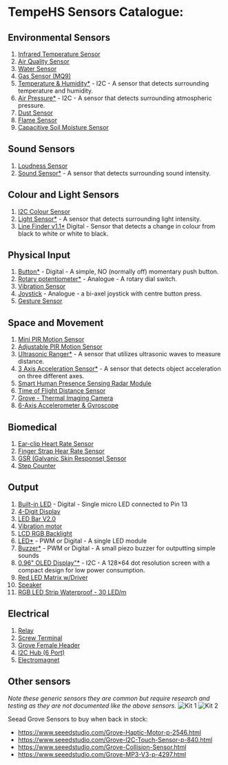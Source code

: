 # TempeHS Sensors Catalogue:

## Environmental Sensors
1. [Infrared Temperature Sensor]()
2. [Air Quality Sensor]()
3. [Water Sensor]()
4. [Gas Sensor (MQ9)](https://github.com/TempeHS/TempeHS_Ardunio_Boilerplate/tree/main/TempeHS_Sensor_Catalogue/Environment/Gas_Sensor_MQ9)
5. [Temperature & Humidity*]() - I2C - A sensor that detects surrounding temperature and humidity.
6. [Air Pressure*]() - I2C -  A sensor that detects surrounding atmospheric pressure.
7. [Dust Sensor]()
8. [Flame Sensor]()
9. [Capacitive Soil Moisture Sensor]()

## Sound Sensors
1. [Loudness Sensor]()
2. [Sound Sensor*]() - A sensor that detects surrounding sound intensity.

## Colour and Light Sensors
1. [I2C Colour Sensor]()
2. [Light Sensor*]() - A sensor that detects surrounding light intensity.
3. [Line Finder v1.1*]() Digital - Sensor that detects a change in colour from black to white or white to black.

## Physical Input
1. [Button*]() - Digital - A simple, NO (normally off) momentary push button.
2. [Rotary potentiometer*]() - Analogue - A rotary dial switch.
3. [Vibration Sensor]()
4. [Joystick]() - Analogue - a bi-axel joystick with centre button press.
5. [Gesture Sensor]()

## Space and Movement
1. [Mini PIR Motion Sensor]()
2. [Adjustable PIR Motion Sensor]()
3. [Ultrasonic Ranger*]() - A sensor that utilizes ultrasonic waves to measure distance.
4. [3 Axis Acceleration Sensor*]() - A sensor that detects object acceleration on three different axes.
5. [Smart Human Presence Sensing Radar Module]()
6. [Time of Flight Distance Sensor]()
7. [Grove - Thermal Imaging Camera]()
7. [6-Axis Accelerometer & Gyroscope]()

## Biomedical
1. [Ear-clip Heart Rate Sensor]()
2. [Finger Strap Hear Rate Sensor]()
3. [GSR (Galvanic Skin Response) Sensor]()
4. [Step Counter]()

## Output
1. [Built-in LED]() - Digital - Single micro LED connected to Pin 13
3. [4-Digit Display]()
4. [LED Bar V2.0]()
5. [Vibration motor]()
6. [LCD RGB Backlight]()
7. [LED*]() - PWM or Digital - A single LED module
8. [Buzzer*]() - PWM or Digital - A small piezo buzzer for outputting simple sounds
9. [0.96" OLED Display"*]() - I2C - A 128×64 dot resolution screen with a compact design for low power consumption.
10. [Red LED Matrix w/Driver]()
11. [Speaker]()
12. [RGB LED Strip Waterproof - 30 LED/m]()

## Electrical
1. [Relay]()
2. [Screw Terminal](https://github.com/TempeHS/TempeHS_Ardunio_Boilerplate/tree/main/TempeHS_Sensor_Catalogue/Electrical/Screw_Termal)
3. [Grove Female Header](https://github.com/TempeHS/TempeHS_Ardunio_Boilerplate/tree/main/TempeHS_Sensor_Catalogue/Electrical/Grove_Female_Header)
4. [I2C Hub (6 Port)](https://github.com/TempeHS/TempeHS_Ardunio_Boilerplate/tree/main/TempeHS_Sensor_Catalogue/Electrical/I2C_Hub)
7. [Electromagnet]()

## Other sensors
*Note these generic sensors they are common but require research and testing as they are not documented like the above sensors.*
![Kit 1](https://github.com/TempeHS/TempeHS_Ardunio_Boilerplate/blob/main/TempeHS_Sensor_Catalogue/generic_sensor_kit1.png)
![Kit 2](https://github.com/TempeHS/TempeHS_Ardunio_Boilerplate/blob/main/TempeHS_Sensor_Catalogue/generic_sensor_kit2.png)

Seead Grove Sensors to buy when back in stock:
- https://www.seeedstudio.com/Grove-Haptic-Motor-p-2546.html
- https://www.seeedstudio.com/Grove-I2C-Touch-Sensor-p-840.html
- https://www.seeedstudio.com/Grove-Collision-Sensor.html
- https://www.seeedstudio.com/Grove-MP3-V3-p-4297.html